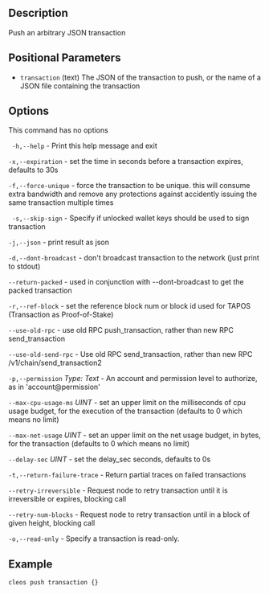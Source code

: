 ## Description

Push an arbitrary JSON transaction

## Positional Parameters
- `transaction` (text) The JSON of the transaction to push, or the name of a JSON file containing the transaction

## Options
This command has no options

` -h,--help` - Print this help message and exit
 
`-x,--expiration` - set the time in seconds before a transaction expires, defaults to 30s
 
`-f,--force-unique` - force the transaction to be unique. this will consume extra bandwidth and remove any protections against accidently issuing the same transaction multiple times

` -s,--skip-sign` - Specify if unlocked wallet keys should be used to sign transaction

`-j,--json` - print result as json

`-d,--dont-broadcast` - don't broadcast transaction to the network (just print to stdout)

`--return-packed` - used in conjunction with --dont-broadcast to get the packed transaction

`-r,--ref-block` - set the reference block num or block id used for TAPOS (Transaction as Proof-of-Stake)

`--use-old-rpc` - use old RPC push_transaction, rather than new RPC send_transaction

`--use-old-send-rpc` - Use old RPC send_transaction, rather than new RPC /v1/chain/send_transaction2

`-p,--permission` _Type: Text_ - An account and permission level to authorize, as in 'account@permission'

`--max-cpu-usage-ms` _UINT_ - set an upper limit on the milliseconds of cpu usage budget, for the execution of the transaction (defaults to 0 which means no limit)

`--max-net-usage` _UINT_ - set an upper limit on the net usage budget, in bytes, for the transaction (defaults to 0 which means no limit)

`--delay-sec` _UINT_ - set the delay_sec seconds, defaults to 0s

`-t,--return-failure-trace` - Return partial traces on failed transactions

`--retry-irreversible` - Request node to retry transaction until it is irreversible or expires, blocking call

`--retry-num-blocks` - Request node to retry transaction until in a block of given height, blocking call

`-o,--read-only` - Specify a transaction is read-only.

## Example


```sh
cleos push transaction {}
```
